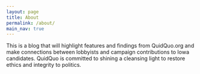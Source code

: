 ```yaml
---
layout: page
title: About
permalink: /about/
main_nav: true
---
```


This is a blog that will highlight features and findings from QuidQuo.org and make connections between lobbyists and campaign contributions to Iowa candidates. QuidQuo is committed to shining a cleansing light to restore ethics and integrity to politics.
